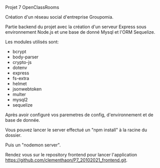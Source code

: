 Projet 7 OpenClassRooms

Création d'un réseau social d'entreprise Groupomia.

Partie backend du projet avec la création d'un serveur Express sous environnement Node.js et une base de donné Mysql et l'ORM Sequelize.

Les modules utilisés sont:

- bcrypt
- body-parser
- crypto-js
- dotenv
- express
- fs-extra
- helmet
- jsonwebtoken
- multer
- mysql2
- sequelize

Après avoir configuré vos paremetres de config, d'environnement et de base de donnée.

Vous pouvez lancer le server effectué un "npm install" à la racine du dossier.

Puis un "nodemon server".

Rendez vous sur le repository frontend pour lancer l'application https://github.com/clementhaon/P7_20102021_frontend.git.
